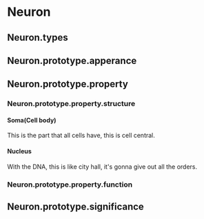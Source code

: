 # Neuron
## Neuron.types
## Neuron.prototype.apperance
## Neuron.prototype.property
### Neuron.prototype.property.structure
#### Soma(Cell body)
This is the part that all cells have, this is cell central.
#### Nucleus
With the DNA, this is like city hall, it's gonna give out all the orders.
#### 
### Neuron.prototype.property.function
## Neuron.prototype.significance